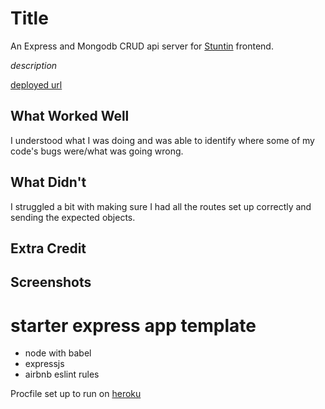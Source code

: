 # Title
An Express and Mongodb CRUD api server for [Stuntin](https://stuntin.netlify.app/) frontend.

*description*

[deployed url](https://stuntin.herokuapp.com/api/posts)

## What Worked Well
I understood what I was doing and was able to identify where some of my code's bugs were/what was going wrong.
## What Didn't
I struggled a bit with making sure I had all the routes set up correctly and sending the expected objects. 
## Extra Credit

## Screenshots
# starter express app template

* node with babel
* expressjs
* airbnb eslint rules

Procfile set up to run on [heroku](https://devcenter.heroku.com/articles/getting-started-with-nodejs#deploy-the-app)
